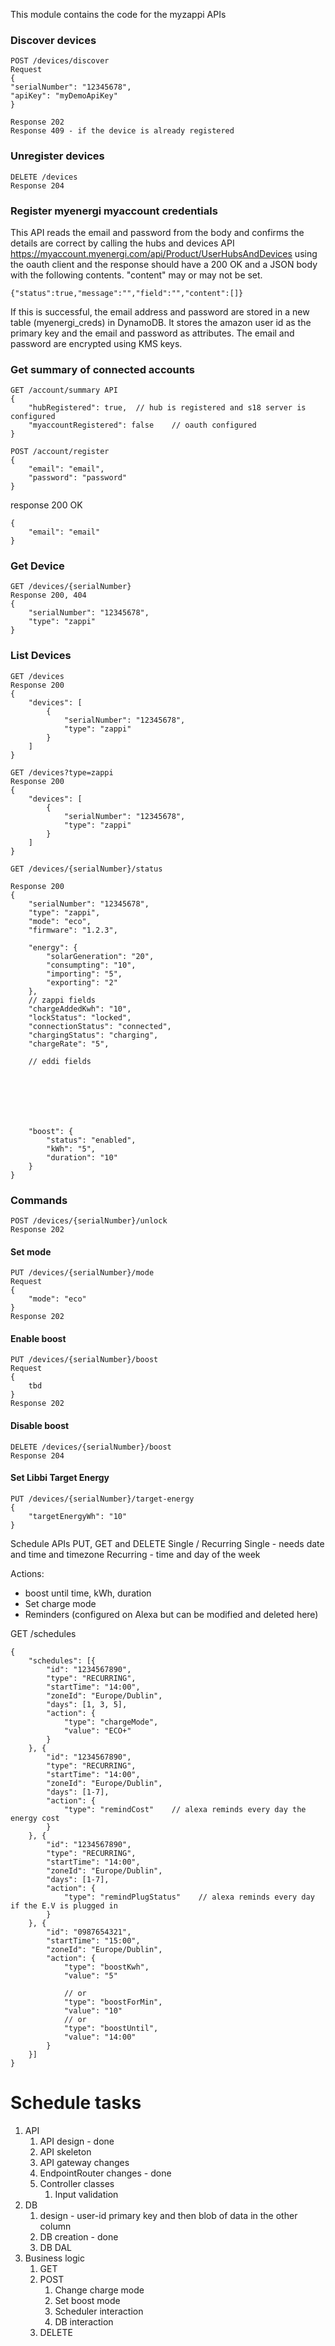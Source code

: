 This module contains the code for the myzappi APIs


### Discover devices
```
POST /devices/discover
Request
{
"serialNumber": "12345678",
"apiKey": "myDemoApiKey"
}

Response 202
Response 409 - if the device is already registered
```

### Unregister devices
```
DELETE /devices
Response 204
```

### Register myenergi myaccount credentials
This API reads the email and password from the body and confirms the details are correct by calling the hubs and devices API
https://myaccount.myenergi.com/api/Product/UserHubsAndDevices using the oauth client and the response should have a 200 OK
and a JSON body with the following contents. "content" may or may not be set.
```
{"status":true,"message":"","field":"","content":[]}
```
If this is successful, the email address and password are stored in a new table (myenergi_creds) in DynamoDB. It stores
the amazon user id as the primary key and the email and password as attributes. The email and password are encrypted using
KMS keys.

### Get summary of connected accounts
```
GET /account/summary API
{
    "hubRegistered": true,  // hub is registered and s18 server is configured
    "myaccountRegistered": false    // oauth configured
}
```

```
POST /account/register
{
    "email": "email",
    "password": "password"
}
```
response 200 OK
```
{
    "email": "email"
}
```

### Get Device
```
GET /devices/{serialNumber}
Response 200, 404
{
    "serialNumber": "12345678",
    "type": "zappi"
}
```
 
### List Devices               
```
GET /devices
Response 200
{
    "devices": [
        {
            "serialNumber": "12345678",
            "type": "zappi"
        }
    ]
}
```
                
```
GET /devices?type=zappi
Response 200
{
    "devices": [
        {
            "serialNumber": "12345678",
            "type": "zappi"
        }
    ]
}
```

```
GET /devices/{serialNumber}/status

Response 200
{
    "serialNumber": "12345678",
    "type": "zappi",
    "mode": "eco",
    "firmware": "1.2.3",
    
    "energy": {
        "solarGeneration": "20",
        "consumpting": "10",
        "importing": "5",
        "exporting": "2"
    },
    // zappi fields
    "chargeAddedKwh": "10",
    "lockStatus": "locked",
    "connectionStatus": "connected",
    "chargingStatus": "charging",
    "chargeRate": "5",
    
    // eddi fields
    
    
    
    
    
    
     
    "boost": {
        "status": "enabled",
        "kWh": "5",
        "duration": "10"
    }
}
```
                
### Commands
```
POST /devices/{serialNumber}/unlock
Response 202
```

#### Set mode
```
PUT /devices/{serialNumber}/mode
Request
{
    "mode": "eco"
}
Response 202
```

#### Enable boost
```
PUT /devices/{serialNumber}/boost
Request
{
    tbd
}
Response 202
```

#### Disable boost
```
DELETE /devices/{serialNumber}/boost
Response 204
```

#### Set Libbi Target Energy
```
PUT /devices/{serialNumber}/target-energy
{
    "targetEnergyWh": "10"
}
```


Schedule APIs
PUT, GET and DELETE
Single / Recurring
Single - needs date and time and timezone
Recurring - time and day of the week

Actions:
- boost until time, kWh, duration
- Set charge mode
- Reminders (configured on Alexa but can be modified and deleted here)

GET /schedules
```
{
    "schedules": [{
        "id": "1234567890",
        "type": "RECURRING",
        "startTime": "14:00",
        "zoneId": "Europe/Dublin",
        "days": [1, 3, 5],
        "action": {
            "type": "chargeMode",
            "value": "ECO+"
        }
    }, {
        "id": "1234567890",
        "type": "RECURRING",
        "startTime": "14:00",
        "zoneId": "Europe/Dublin",
        "days": [1-7],
        "action": {
            "type": "remindCost"    // alexa reminds every day the energy cost
        }
    }, {
        "id": "1234567890",
        "type": "RECURRING",
        "startTime": "14:00",
        "zoneId": "Europe/Dublin",
        "days": [1-7],
        "action": {
            "type": "remindPlugStatus"    // alexa reminds every day if the E.V is plugged in
        }
    }, {
        "id": "0987654321",
        "startTime": "15:00",
        "zoneId": "Europe/Dublin",
        "action": {
            "type": "boostKwh",
            "value": "5"
            
            // or
            "type": "boostForMin",
            "value": "10"
            // or
            "type": "boostUntil",
            "value": "14:00"  
        }
    }]
}
```

# Schedule tasks
1. API
    1. API design - done
    2. API skeleton
    3. API gateway changes
    4. EndpointRouter changes - done
    5. Controller classes
        1. Input validation
2. DB
    1. design - user-id primary key and then blob of data in the other column
    2. DB creation - done
    3. DB DAL
3. Business logic
    1. GET
    2. POST
        1. Change charge mode
        2. Set boost mode
        3. Scheduler interaction
        4. DB interaction
    3. DELETE